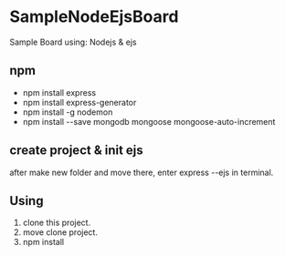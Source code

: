 # SampleNodeEjsBoard
Sample Board 
using: Nodejs & ejs


## npm
* npm install express
* npm install express-generator
* npm install -g nodemon
* npm install --save mongodb mongoose mongoose-auto-increment


## create project & init ejs
after make new folder and move there, enter express --ejs in terminal.


## Using
1. clone this project.
2. move clone project.
3. npm install
